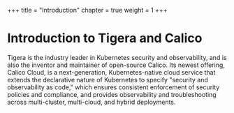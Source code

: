 +++
title = "Introduction"
chapter = true
weight = 1
+++
# Introduction to Tigera and Calico

Tigera is the industry leader in Kubernetes security and observability, and is also the inventor and maintainer of open-source Calico. Its newest offering, Calico Cloud, is a next-generation, Kubernetes-native cloud service that extends the declarative nature of Kubernetes to specify "security and observability as code," which ensures consistent enforcement of security policies and compliance, and provides observability and troubleshooting across multi-cluster, multi-cloud, and hybrid deployments.

